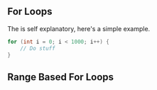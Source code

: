 ## For Loops
The is self explanatory, here's a simple example.
``` C++
for (int i = 0; i < 1000; i++) {
	// Do stuff
}
```

## Range Based For Loops